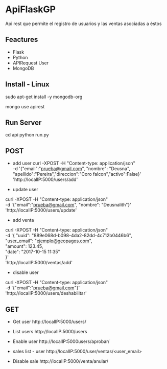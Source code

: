 ApiFlaskGP
==========
Api rest que permite el registro de usuarios y las ventas asociadas a éstos

Feactures
---------

+ Flask
+ Python
+ APIRequest User
+ MongoDB



Install - Linux
---------------

sudo apt-get install -y mongodb-org

mongo
use apirest

Run Server
------------

cd api
python run.py

POST
------------
+ add user
curl -XPOST -H "Content-type: application/json" \
    -d '{"email":"prueba@gmail.com", "nombre": "Deusna", "apellido":"Pereira","direccion":"Coro falcon","activo":False}' \
    'http://localIP:5000/users/add'

+ update user

curl -XPOST -H "Content-type: application/json" \
    -d '{"email":"prueba@gmail.com", "nombre": "Deusnalith"}' \
    'http://localIP:5000/users/update'

+ add venta

curl -XPOST -H "Content-type: application/json" \
    -d '{
"uuid": "889e068d-b098-4da2-82dd-4c712b0446b6",\
"user_email": "ejemplo@geopagos.com",\
"amount": 123.45,\
"date": "2017-10-15 11:35"\
}' \
    'http://localIP:5000/ventas/add'
    
+ disable user

curl -XPOST -H "Content-type: application/json" \
    -d '{"email":"prueba@gmail.com"}' \
    'http://localIP:5000/users/deshabilitar'
    
    
    
GET
------
+ Get user
http://localIP:5000/users/<email>
  
+ List users
http://localIP:5000/users

+ Enable user
http://localIP:5000users/aprobar/<email>
  
+ sales list - user
http://localIP:5000/user/ventas/<user_email>

+ Disable sale
http://localIP:5000/venta/anular/<uuid>
